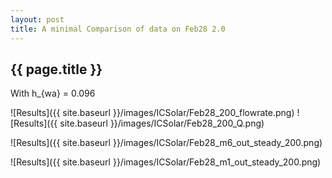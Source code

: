 ```yaml
---
layout: post
title: A minimal Comparison of data on Feb28 2.0
---
```

{{ page.title }}
-----------------
With h_{wa} = 0.096

![Results]({{ site.baseurl }}/images/ICSolar/Feb28_200_flowrate.png) ![Results]({{ site.baseurl }}/images/ICSolar/Feb28_200_Q.png)

![Results]({{ site.baseurl }}/images/ICSolar/Feb28_m6_out_steady_200.png)

![Results]({{ site.baseurl }}/images/ICSolar/Feb28_m1_out_steady_200.png)

